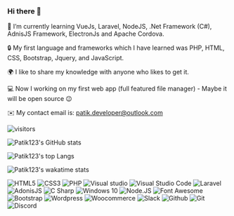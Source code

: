 ### Hi there 👋

 🌱 I’m currently learning VueJs, Laravel, NodeJS, .Net Framework (C#), AdnisJS Framework, ElectronJs and Apache Cordova.
 
 🔒 My first language and frameworks which I have learned was PHP, HTML, CSS, Bootstrap, Jquery, and JavaScript.
 
 🌍 I like to share my knowledge with anyone who likes to get it.
 
 💻 Now I working on my first web app (full featured file manager) - Maybe it will be open source 😉
 
 ✉️ My contact email is: [patik.developer@outlook.com](mailto:patik.developer@outlook.com)
 
   ![visitors](https://visitor-badge.glitch.me/badge?page_id=patik123.patik123)
   
   ![Patik123's GitHub stats](https://github-readme-stats.vercel.app/api?username=patik123)
   
   ![Patik123's top Langs](https://github-readme-stats.vercel.app/api/top-langs/?username=patik123)
   
   ![Patik123's wakatime stats](https://github-readme-stats.vercel.app/api/wakatime?username=patik123)

   
   ![HTML5](https://img.shields.io/badge/-HTML-E34F26?style=flat-square&logo=html5&logoColor=white)
   ![CSS3](https://img.shields.io/badge/-CSS3-1572B6?style=flat-square&logo=css3&logoColor=white)
   ![PHP](https://img.shields.io/badge/-PHP-777BB4?style=flat-square&logo=php&logoColor=white)
   ![Visual studio](https://img.shields.io/badge/-Visual%20Studio-5C2D91?style=flat-square&logo=visual-studio&logoColor=white)
   ![Visual Studio Code](https://img.shields.io/badge/-Visual%20Studio%20Code-007ACC?style=flat-square&logo=visual-studio-code&logoColor=white)
   ![Laravel](https://img.shields.io/badge/-Laravel-FF2D20?style=flat-square&logo=laravel&logoColor=white)
   ![AdonisJS](https://img.shields.io/badge/-AdonisJS-220052?style=flat-square&logo=adonisjs&logoColor=white)
   ![C Sharp](https://img.shields.io/badge/-C%20Sharp-239120?style=flat-square&logo=c-sharp&logoColor=white)
   ![Windows 10](https://img.shields.io/badge/-Windows%2010-0078D6?style=flat-square&logo=windows&logoColor=white)
   ![Node.JS](https://img.shields.io/badge/-Node.JS-339933?style=flat-square&logo=node.js&logoColor=white)
   ![Font Awesome](https://img.shields.io/badge/-Font%20Awesome-339AF0?style=flat-square&logo=font-awesome&logoColor=white)
   ![Bootstrap](https://img.shields.io/badge/-Bootstrap-7952B3?style=flat-square&logo=bootstrap&logoColor=white)
   ![Wordpress](https://img.shields.io/badge/-Wordpress-21759B?style=flat-square&logo=wordpress&logoColor=white)
   ![Woocommerce](https://img.shields.io/badge/-Woocommerce-96588A?style=flat-square&logo=woo&logoColor=white)
   ![Slack](https://img.shields.io/badge/-Slack-4A154B?style=flat-square&logo=slack&logoColor=white)
   ![Github](https://img.shields.io/badge/-Github-181717?style=flat-square&logo=github&logoColor=white)
   ![Git](https://img.shields.io/badge/-Git-F05032?style=flat-square&logo=git&logoColor=white)
   ![Discord](https://img.shields.io/badge/-Discord-7289DA?style=flat-square&logo=discord&logoColor=white)
   
   
   
   
   
   
   
   
   
